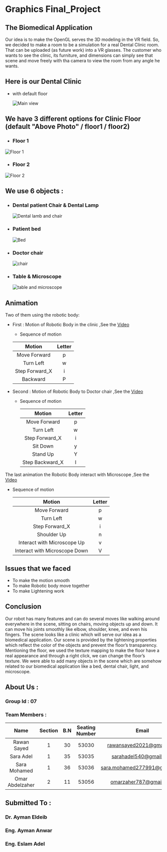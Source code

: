 # Graphics Final_Project

## The Biomedical Application
Our idea is to make the OpenGL serves the 3D modeling in the VR field. So, we decided to make a room to be a simulation for a real Dental Clinic room. That can be uploaded (as future work) into a VR glasses. The customer who wants to see the clinic, its furniture, and dimensions can simply see that scene and move freely with tha camera to view the room from any angle he wants.

## Here is our Dental Clinic
* with default floor

    ![Main view](photos/MAIN.jpeg)

## We have 3 different options for Clinic Floor (default "Above Photo" / floor1 / floor2)
    
* ### Floor 1
![Floor 1](photos/floor1.png)
* ### Floor 2
![Floor 2](photos/floor2.png)
    
    
## We use 6 objects : 
    
* ### Dental patient Chair & Dental Lamp 

    ![Dental lamb and chair](photos/dentallambchair.png)
    
* ### Patient bed
    
    ![Bed](photos/bed.png)
    
* ### Doctor chair
    
    ![chair](photos/chair.png)
    
* ### Table & Microscope
    
    ![table and microscope](photos/tableandmicroscope.png)

## Animation
Two of them using the robotic body:
* First : Motion of Robotic Body in the clinic ,See the [Video](https://drive.google.com/file/d/1L-U6tFHz2ay3kEt7oexPzXdaSQJE_jx3/view?usp=sharing) 

    * Sequence of motion
    
    | Motion | Letter | 
    | :----: | :----: | 
    | Move Forward | p |
    | Turn Left | w |
    | Step Forward_X | i | 
    | Backward | P |
* Second : Motion of Robotic Body to Doctor chair ,See the [Video](https://drive.google.com/file/d/1EmJcwwqRYBEjAlZry_5TN5ILy1wuneuE/view?usp=sharing) 
    
    * Sequence of motion
        
        | Motion | Letter | 
        | :----: | :----: | 
        | Move Forward | p |
        | Turn Left | w |
        | Step Forward_X | i | 
        | Sit Down | y |
        | Stand Up | Y |
        | Step Backward_X | I | 
        
The last animation the Robotic Body interact with Microscope ,See the [Video](https://drive.google.com/file/d/1SSyxh1TTu--CbNLkZ_0tJ2g2xvaIGW99/view?usp=sharing) 
* Sequence of motion
        
    | Motion | Letter | 
    | :----: | :----: | 
    | Move Forward | p |
    | Turn Left | w |
    | Step Forward_X | i | 
    | Shoulder Up| n |
    | Interact with Microscope Up| v |
    | Interact with Microscope Down | V | 
    
## Issues that we faced
* To make the motion smooth
* To make Robotic body move together
* To make Lightening work

## Conclusion
Our robot has many features and can do several moves like walking around everywhere in the scene, sitting on chairs, moving objects up and down. It can move his joints smoothly like elbow, shoulder, knee, and even his fingers. The scene looks like a clinic which will serve our idea as a biomedical application. Our scene is provided by the lightening properties which reflect the color of the objects and prevent the floor’s transparency. Mentioning the floor, we used the texture mapping to make the floor have a real appearance and through a right click, we can change the floor’s texture. We were able to add many objects in the scene which are somehow related to our biomedical application like a bed, dental chair, light, and microscope.



















## About Us :
### Group Id : 07
### Team Members :

| Name | Section | B.N | Seating Number | Email |
| :----: | :----: | :----: |  :----: |  :----: |
| Rawan Sayed | 1 | 30 |53030 | rawansayed2021@gmail.com
| Sara Adel | 1 | 35 |53035 | sarahadel540@gmail.com 
| Sara Mohamed | 1 | 36 |53036 | sara.mohamed277991@gmail.com 
| Omar Abdelzaher | 2 | 11|53056 | omarzaher787@gmail.com

## Submitted To :
### Dr. Ayman Eldeib
### Eng. Ayman Anwar
### Eng. Eslam Adel

